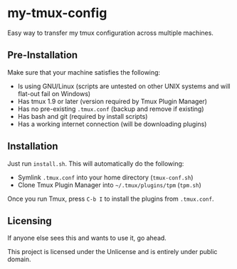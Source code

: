 # my-tmux-config

Easy way to transfer my tmux configuration across multiple machines.

## Pre-Installation

Make sure that your machine satisfies the following:
- Is using GNU/Linux (scripts are untested on other UNIX systems and will flat-out fail on Windows)
- Has tmux 1.9 or later (version required by Tmux Plugin Manager)
- Has no pre-existing `.tmux.conf` (backup and remove if existing)
- Has bash and git (required by install scripts)
- Has a working internet connection (will be downloading plugins)

## Installation

Just run `install.sh`. This will automatically do the following:
- Symlink `.tmux.conf` into your home directory (`tmux-conf.sh`)
- Clone Tmux Plugin Manager into `~/.tmux/plugins/tpm` (`tpm.sh`)

Once you run Tmux, press `C-b I` to install the plugins from `.tmux.conf`.

## Licensing

If anyone else sees this and wants to use it, go ahead.

This project is licensed under the Unlicense and is entirely under public domain.
